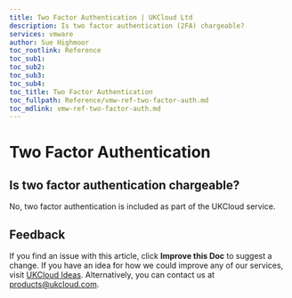 ```yaml
---
title: Two Factor Authentication | UKCloud Ltd
description: Is two factor authentication (2FA) chargeable?
services: vmware
author: Sue Highmoor
toc_rootlink: Reference
toc_sub1: 
toc_sub2:
toc_sub3:
toc_sub4:
toc_title: Two Factor Authentication
toc_fullpath: Reference/vmw-ref-two-factor-auth.md
toc_mdlink: vmw-ref-two-factor-auth.md
---
```


# Two Factor Authentication

## Is two factor authentication chargeable?

No, two factor authentication is included as part of the UKCloud service.

## Feedback

If you find an issue with this article, click **Improve this Doc** to suggest a change. If you have an idea for how we could improve any of our services, visit [UKCloud Ideas](https://ideas.ukcloud.com). Alternatively, you can contact us at <products@ukcloud.com>.